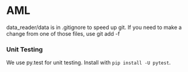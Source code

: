 # AML

data_reader/data is in .gitignore to speed up git. If you need to make a change from one of those
files, use git add -f 

### Unit Testing
We use py.test for unit testing. Install with `pip install -U pytest`.
